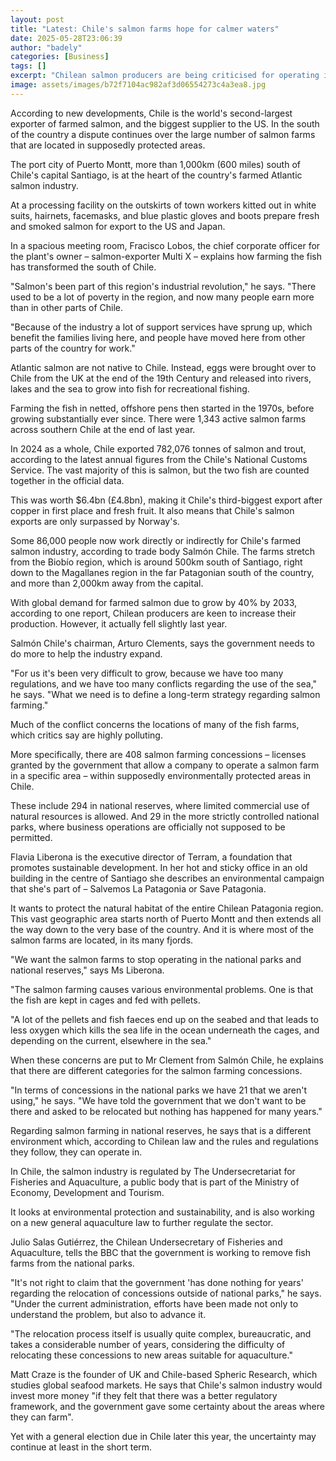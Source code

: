 ```yaml
---
layout: post
title: "Latest: Chile's salmon farms hope for calmer waters"
date: 2025-05-28T23:06:39
author: "badely"
categories: [Business]
tags: []
excerpt: "Chilean salmon producers are being criticised for operating in some of the country's national parks."
image: assets/images/b72f7104ac982af3d06554273c4a3ea8.jpg
---
```


According to new developments, Chile is the world's second-largest exporter of farmed salmon, and the biggest supplier to the US. In the south of the country a dispute continues over the large number of salmon farms that are located in supposedly protected areas.

The port city of Puerto Montt, more than 1,000km (600 miles) south of Chile's capital Santiago, is at the heart of the country's farmed Atlantic salmon industry.

At a processing facility on the outskirts of town workers kitted out in white suits, hairnets, facemasks, and blue plastic gloves and boots prepare fresh and smoked salmon for export to the US and Japan.

In a spacious meeting room, Fracisco Lobos, the chief corporate officer for the plant's owner – salmon-exporter Multi X – explains how farming the fish has transformed the south of Chile.

"Salmon's been part of this region's industrial revolution," he says. "There used to be a lot of poverty in the region, and now many people earn more than in other parts of Chile.

"Because of the industry a lot of support services have sprung up, which benefit the families living here, and people have moved here from other parts of the country for work."

Atlantic salmon are not native to Chile. Instead, eggs were brought over to Chile from the UK at the end of the 19th Century and released into rivers, lakes and the sea to grow into fish for recreational fishing.

Farming the fish in netted, offshore pens then started in the 1970s, before growing substantially ever since. There were 1,343 active salmon farms across southern Chile at the end of last year.

In 2024 as a whole, Chile exported 782,076 tonnes of salmon and trout, according to the latest annual figures from the Chile's National Customs Service. The vast majority of this is salmon, but the two fish are counted together in the official data.

This was worth $6.4bn (£4.8bn), making it Chile's third-biggest export after copper in first place and fresh fruit. It also means that Chile's salmon exports are only surpassed by Norway's.

Some 86,000 people now work directly or indirectly for Chile's farmed salmon industry, according to trade body Salmón Chile. The farms stretch from the Biobío region, which is around 500km south of Santiago, right down to the Magallanes region in the far Patagonian south of the country, and more than 2,000km away from the capital.

With global demand for farmed salmon due to grow by 40% by 2033, according to one report, Chilean producers are keen to increase their production. However, it actually fell slightly last year.

Salmón Chile's chairman, Arturo Clements, says the government needs to do more to help the industry expand.

"For us it's been very difficult to grow, because we have too many regulations, and we have too many conflicts regarding the use of the sea," he says. "What we need is to define a long-term strategy regarding salmon farming."

Much of the conflict concerns the locations of many of the fish farms, which critics say are highly polluting.

More specifically, there are 408 salmon farming concessions – licenses granted by the government that allow a company to operate a salmon farm in a specific area – within supposedly environmentally protected areas in Chile.

These include 294 in national reserves, where limited commercial use of natural resources is allowed. And 29 in the more strictly controlled national parks, where business operations are officially not supposed to be permitted.

Flavia Liberona is the executive director of Terram, a foundation that promotes sustainable development. In her hot and sticky office in an old building in the centre of Santiago she describes an environmental campaign that she's part of – Salvemos La Patagonia or Save Patagonia.

It wants to protect the natural habitat of the entire Chilean Patagonia region. This vast geographic area starts north of Puerto Montt and then extends all the way down to the very base of the country. And it is where most of the salmon farms are located, in its many fjords.

"We want the salmon farms to stop operating in the national parks and national reserves," says Ms Liberona.

"The salmon farming causes various environmental problems. One is that the fish are kept in cages and fed with pellets.

"A lot of the pellets and fish faeces end up on the seabed and that leads to less oxygen which kills the sea life in the ocean underneath the cages, and depending on the current, elsewhere in the sea."

When these concerns are put to Mr Clement from Salmón Chile, he explains that there are different categories for the salmon farming concessions.

"In terms of concessions in the national parks we have 21 that we aren't using," he says. "We have told the government that we don't want to be there and asked to be relocated but nothing has happened for many years."

Regarding salmon farming in national reserves, he says that is a different environment which, according to Chilean law and the rules and regulations they follow, they can operate in.

In Chile, the salmon industry is regulated by The Undersecretariat for Fisheries and Aquaculture, a public body that is part of the Ministry of Economy, Development and Tourism.

It looks at environmental protection and sustainability, and is also working on a new general aquaculture law to further regulate the sector.

Julio Salas Gutiérrez, the Chilean Undersecretary of Fisheries and Aquaculture, tells the BBC that the government is working to remove fish farms from the national parks.

"It's not right to claim that the government 'has done nothing for years' regarding the relocation of concessions outside of national parks," he says. "Under the current administration, efforts have been made not only to understand the problem, but also to advance it.

"The relocation process itself is usually quite complex, bureaucratic, and takes a considerable number of years, considering the difficulty of relocating these concessions to new areas suitable for aquaculture."

Matt Craze is the founder of UK and Chile-based Spheric Research, which studies global seafood markets. He says that Chile's salmon industry would invest more money "if they felt that there was a better regulatory framework, and the government gave some certainty about the areas where they can farm".

Yet with a general election due in Chile later this year, the uncertainty may continue at least in the short term.

